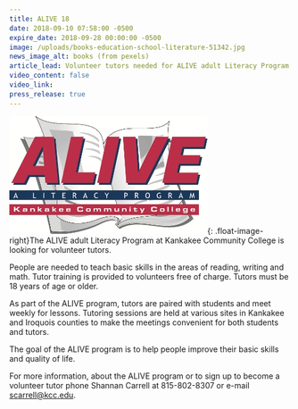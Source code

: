 ```yaml
---
title: ALIVE 18
date: 2018-09-10 07:58:00 -0500
expire_date: 2018-09-28 00:00:00 -0500
image: /uploads/books-education-school-literature-51342.jpg
news_image_alt: books (from pexels)
article_lead: Volunteer tutors needed for ALIVE adult Literacy Program at KCC.
video_content: false
video_link:
press_release: true
---
```


![](/uploads/alive-logo-small.jpg){: .float-image-right}The ALIVE adult Literacy Program at Kankakee Community College is looking for volunteer tutors.

People are needed to teach basic skills in the areas of reading, writing and math. Tutor training is provided to volunteers free of charge. Tutors must be 18 years of age or older.

As part of the ALIVE program, tutors are paired with students and meet weekly for lessons. Tutoring sessions are held at various sites in Kankakee and Iroquois counties to make the meetings convenient for both students and tutors.

The goal of the ALIVE program is to help people improve their basic skills and quality of life.

For more information, about the ALIVE program or to sign up to become a volunteer tutor phone Shannan Carrell at 815-802-8307 or e-mail scarrell@kcc.edu.